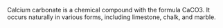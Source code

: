 Calcium carbonate is a chemical compound with the formula CaCO3. It occurs naturally in various forms, including limestone, chalk, and marble.